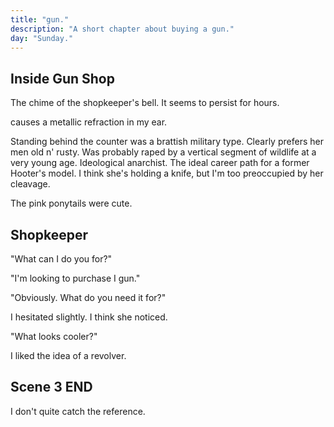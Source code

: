 ```yaml
---
title: "gun."
description: "A short chapter about buying a gun."
day: "Sunday."
---
```

<!--
## Scene 1 START - gun.

### Wallet Monologue.

You stare at your wallet. Your wallet stares back. There's money. But it's sick. Devoid of all culture. Ominously flick. Curiously plith. Pity in its crumb. A venture of foam upon a lilith of numb. So you give it your lust. A sign of your love. An abundance of lithe and a home in your crust. For the loyalty of heart. For your new best friend. For a shuckle of mildew. The chive of your pretend. Yet your offering is paltry. Without charm. Without pride. As it lingers for a cure. A kick in it's stride. So worship these notes. Validation in their crisp. Outline upon their lilac surface. Your suffer without a kiss. Embracing its judgement which strikes you with fear. So to be a better person who you call most near. It creeds. You blare. Ceremony in dissociation. Amongst the decorations of colour and quantity. Proving it's presence in fickle and gold. So now in your wallet. You notice nothing but pride. The mystique of a millionaire, at a fraction of the lie. Your wallet is lordship. The priest of your veins. Tickle me lucky. Tickle me vain. The disdain of this poor soul.

### Describe Tampons / Milo

The weekly shop. Danger's Harper Quinn. I walk past a packet of tampons. The beauty aisle. A menstrual sensation enthralled in the candid exasperation of a desperate lowlife. A murky sign of affection. Nostalgia's golden trickle. Reminding you just how weak you truly are. I'd chew on em' if they didn't remind me so much of Milo. Her erratic touch. The boiled ingenuity of her misanthropic mind. Washed against an afflictive sleaze of mindless inconsequence. I suppose I simply wanted to hold her. Embrace her. Call her nice things. Perhaps more than she herself wanted to be held or spoken to. As an ode to my own quixotic desires, now working against me in a defective ward of malevolent circumstance. Hospitalised. Locking my one true love away in a blighted cage of impractical pursuits, never to be realised again. Stupid sop. I think I should get chips. Should I get chips? I mean, chips have never done anyone any harm. At least as far as I can tell. Aside from fat people. I wouldn't fuck a fat person, but at least I'm denying a real huffer from binging any further. Allow me to assist, fat whore. I no longer felt like eating chips.

I walk past a young couple. They seem happy. Healthy. Despair. Reason to self-annihilate. I respond by plunging my hand into a bubbling vat of corrugated butter. Drowning my sorrows in the creamy goodness of a pasturised opulence. The ice cream in my hand melts. Matching the temperature of my soul. I feel sick. Their laughter was svelte. Sleek. You could feel it in their presence. Maybe it was the feeling of co-existence itself. The apparition of gurn n' chunk, splitting together in a rolling cylinder of tempered aurelia. Yet how did I fit into all of this? Who would be my other half, young and desirable, or was I destined to remained pauper in this perversion of public space? I continued to stew in my unending jealousy. Alternating between pudding and sadness. I grasped at a packet of two-minute noodles, wishing instead that it was a girlfriend. Although I guess noodles offered a similar comfort. Twiddle n' warmth in it's deciduous long strands, as they curl around your tongue in a yellow melt of fine-grained perfection. Then I thought of Milo. Then my body sank. Caving into it's interior. De-pitted for all it was worth. My face became both truly petrified, yet ambivalent to the premise of life itself. Stark in it's seltzer. Inanimate in it's shapelessness. Reimagined in it's waucht quaff of satanic fear. I assured myself it was okay. Perhaps Milo would appear from behind the vast refrigeration of milk and other lactose-intolerant odities to tell me that everything was okay. With a smile thrown in for good measure. It didn't happen. But thank god the apple pie was on special. It would go well with the week-old cream in the fridge.

### Describe the store

I wasn't exactly sure why I came to the supermarket. "Maintain minimal function," reads a menacing teleprompter inside my head. I decide to ignore it. Although peppy in my remarks, at the very least I hadn't lost my sarcasm. The one true thing in life keeping me alive. Foundation upon an American staple of student debt and ketchup. Rotting the minds of us all. Ultimately, it wouldn't have made much of a difference if I'd simply perished right here where my very feet stand, in amidst the fresh produce section. Covered in a relative stampede of avocados. Conveniently fading in the soles of these overpriced shoes, to be permanently transfixed onto a tombstone made from soot and bone. I needed to concentrate. A plastic edge with a plantain for violence. With one hand on my narcissistic plea, beat begrudgingly against the clap of my jaw, I claw my way through the interior of the store. Now left in the capable hands of consumerist advertising to guide me towards an ideal set of nutritional choices. My foot takes one step into what seems like a vernacular of aluminum cans and toasted boxes. Sheen upon the loneliness of the infirmary white aisles and their gloss of duclaire. Radiating an unrelenting eleutheromania of UV into the cornea of my eye, incinerating all bacteria amongst the cardboard cities of crackers n' blue pastries drifting in amongst the discount stickers begging for your boutique. I place my hand on a coffee. Do I even drink coffee? Well, I do now. As I placed it half-willingly into the hand basket weighing me down. Soiling my mood in gloom. Zany like a princess. Wearer of this crown. I taste my mouth and it's not pretty. Sad.

Poultry. Meat. I needed meat. To be a real man. With real beans. A hunk o' skunk. Gnawin' through a steady chain o' solid proteins. With a side o' glue to hold it all down. The aromatic disparity of a roasted chickens grabs me. Cutting into my wiring. Daring me to breathe. Creamy pasta salad. Thank you, ma'am. Tins of reconstituted tallow. Clog me, baby. Hold me and fuck me into a co-op of shame. Forget the greens. The party of drones. Antioxidonts. Pick up a bunch o' yellows n' chow it down sideways. The gook chokes. Another beautiful entry point into the wired solaces of fraught boredom. Mac n' Cheese was fair game, and although I was unsure as to how I was going to haul several dozen boxes back to my front door, I at least made the effort to upgrade my hand carrier to a fully-fledged shopping cart. Mission accomplished. Now call me a soldier and hand me my award. My facial hair grazed against the undiluted air of the supermarket shelves. Disconfigured

### Describe the checkout

I proceed to the checkout. A greasy teenager in tight jeans greets me. Her camel toe snares back. Grouched in a perinephritis of cheese-slice plastic. Masticating under the pressure of an abusive father. Ulcerating in a moistened shrill. My mouth dries into a prune-like state. Her gunt glistens. Reflecting upon the lacerated tiger stripes on her purple spaced-out arms. I wouldn't have even fucked her mother if you'd given me a million dollars and a bucket of sand to lay my ruined cock in peace. Her body was like gazing into a dysfunctional projector for the disfigured. Lips the size of banana trees. Her mulled hair, as thin as a deceased whore. It smelt of dried cum, and not the cute kind. I grab the items from my shopping cart and I place them onto the conveyor belt. A feminist's nightmare. She passes me a dry look of contempt. Nice one, honey. Barely lifting her gargantuan arms to scan the on-coming onslaught of nutrition which she wanted nothing more than to smother her thick face with. As she dreams of throat-fucking a freshly cut cantalope, straight from the hands of a rough dyke. Nice n' dykie, as they say. Her camel toe loosens. Pieces of gunk fall out from her vagina and onto the floor. What a glorious day to be alive in this half-wit therapy of mind-boggling dismay. I make sure she doesn't crush the two-minute noodles with her heavy lesbian hands. In noodles we trust.

## Scene 1 END

####

## Scene 2 START

## Describe Mall.

Bright lights n' dazzlin' situations. The croon was neigh, and I was neither here, nor there. Lost inside the slipstream of a fernlike observation. Slurpin' a 30 cent cup o' Calder Joe's. The inferior granulose of a flocculent bean, flung against the cold chill of a dysfunctional respirator. Grindin'. Scramble. Makin' coffee in the back of my tongue. That fucker was a cancer waitin' to happen, whether I liked it or not. Croak. My neck picks up the regatta of a strong wind. I turn behind me. A thought captures my attention. I place my hand in my left pocket, searcching for a joint I rolled earlier. It was like tryin' a find a needle in a gaystack. The homophobia really ROCKS it. Who knows, maybe I'd receive one free NASCAR-inspired blow-job if I continued the spontaneity. You could really taste the wet. Fuck off Calder Joe, you tasteless piece of shit. A child runs towards his mother, exasperating his lungs with a repetitive tune. That narcissistic cunt. He bites into a Jackie Bar, as his anemic body blurs into a peripheral vision of wonky convolution. I just wanted to snap his legs in two and use them as chopsticks. The mall truly was a man-made pleasure to be thrust at all times, at all hours of the day. Plaid in it's false pasta-like like tendrils. Sloppin' fun across the five-storey smorgasboard of blood, guts n' entertainment, for the whole family to enjoy. Need a haircut? Well, fuckin' come on in and our next available DILF will try he best, as he scrapes the semen from his asshole and attempts to deliver you a penchant for khaki cheer and universal healthcare. Tea shops. Sweat shops. All kinds of roundish goods, designed to infiltrate and swallow in the loamy scrunge of a back-house shoot out. 2nd floor, up the staircase, and to your right.

## A Gun shop.

I couldn't help but notice the teens standing outside of a gun shop. The chubby one was holding an oversized Pikachu. Probably a substitute for her botched self-esteem. A future webcam model without the features of a girl. Bundled amongst a consortium of varicose veins, smothered in dark eyeliner and lasange sauce. The heartfelt struggles of a teeny-bopper. It felt like the kind of situation where a seasoned pick-up artist would swoop in, claiming to be 12, in an attempt to collect hymen from today's youth. Posting about it on a clandestine blog for the unadjusted in society. A Remington Model 870 pump-action shotgun catches my eye in the window. You could tell it wanted to be held. To be pointed into the soft forehead of another woman, for the gratitude of an intense amount of leverage n' a cuck shot between the eyes. It was a feeling only permitted during war time, so I would have to wait. Truth was that I actually knew nothing about guns, aside from their stark representation in art and media. I mean, what purpose could one have with a firearm? A symbol of status. The ultimate dare against a largely unarmed population. I was intrigued. It felt like I was in an ol' Western. In the middle of the Navada desert. The rolling hills of Route 405, fit for a stranger with a glock n' a gall for danger. Actually, it was on the 3rd floor of the mall next to the Sushi bar, but it was an attractive thematic construct to ponder.  The perfect companion to my thoughts, through a unviable level of sexualisation which would surely take place soon thereafter.

-->

## Inside Gun Shop

The chime of the shopkeeper's bell. It seems to persist for hours.

causes a metallic refraction in my ear.

Standing behind the counter was a brattish military type. Clearly prefers her men old n' rusty. Was probably raped by a vertical segment of wildlife at a very young age. Ideological anarchist. The ideal career path for a former Hooter's model. I think she's holding a knife, but I'm too preoccupied by her cleavage.


The pink ponytails were cute.





## Shopkeeper

"What can I do you for?"

"I'm looking to purchase I gun."

"Obviously. What do you need it for?"

I hesitated slightly. I think she noticed.

"What looks cooler?"

I liked the idea of a revolver.

## Scene 3 END



I don't quite catch the reference.